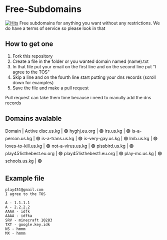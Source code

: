 # Free-Subdomains
[![Hits](https://hits.seeyoufarm.com/api/count/incr/badge.svg?url=https%3A%2F%2Fgithub.com%2Fplay451%2FFree-Subdomains&count_bg=%2379C83D&title_bg=%23555555&icon=&icon_color=%23E7E7E7&title=Veiws&edge_flat=false)](https://hits.seeyoufarm.com)
Free subdomains for anything you want without any restrictions. We do have a terms of service so please look in that

## How to get one

1. Fork this repository
2. Create a file in the folder or you wanted domain named (name).txt
3. In that file put your email on the first line and on the second line put "I agree to the TOS"
4. Skip a line and on the fourth line start putting your dns records (scroll down for examples)
5. Save the file and make a pull request

Pull request can take them time because i need to manully add the dns records

## Domains avalable 

Domain | Active
disc.us.kg | :green_circle:
hyghj.eu.org | :green_circle:
irs.us.kg | :green_circle:
is-a-person.us.kg | :green_circle:
is-a-trans.us.kg | :green_circle:
is-very-gay.us.kg | :green_circle:
lmb.us.kg | :green_circle:
loves-to-kill.us.kg | :green_circle:
not-a-virus.us.kg | :green_circle:
pissbird.us.kg | :green_circle:
play451isthebest.eu.org | :green_circle:
play451isthebest1.eu.org | :green_circle:
play-mc.us.kg | :green_circle:
schools.us.kg | :green_circle:

## Example file

```
play451@gmail.com
I agree to the TOS

A - 1.1.1.1
A - 2.2.2.2
AAAA - idfk
AAAA - idfka
SRV - minecraft 10283
TXT - google.key.idk
NS - hmmm
MX - hmmm
```

